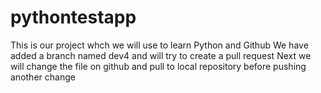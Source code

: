 # pythontestapp
This is our project whch we will use  to learn Python and Github
We have added a branch named dev4 and will try to create a pull request
Next we will change the file on github and pull to local repository before pushing another change
